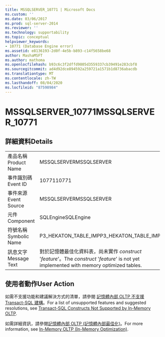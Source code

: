 ```yaml
---
title: MSSQLSERVER_10771 | Microsoft Docs
ms.custom: ''
ms.date: 03/06/2017
ms.prod: sql-server-2014
ms.reviewer: ''
ms.technology: supportability
ms.topic: conceptual
helpviewer_keywords:
- 10771 (Database Engine error)
ms.assetid: e8136193-2d0f-4e5b-b893-c14f5658be68
author: MashaMSFT
ms.author: mathoma
ms.openlocfilehash: b93c6c3f2dffd9805d3559337cb39491e283cbf8
ms.sourcegitcommit: ad4d92dce894592a259721a1571b1d8736abacdb
ms.translationtype: MT
ms.contentlocale: zh-TW
ms.lasthandoff: 08/04/2020
ms.locfileid: "87598984"
---
```

# <a name="mssqlserver_10771"></a><span data-ttu-id="55c2a-102">MSSQLSERVER_10771</span><span class="sxs-lookup"><span data-stu-id="55c2a-102">MSSQLSERVER_10771</span></span>
    
## <a name="details"></a><span data-ttu-id="55c2a-103">詳細資料</span><span class="sxs-lookup"><span data-stu-id="55c2a-103">Details</span></span>  
  
|||  
|-|-|  
|<span data-ttu-id="55c2a-104">產品名稱</span><span class="sxs-lookup"><span data-stu-id="55c2a-104">Product Name</span></span>|<span data-ttu-id="55c2a-105">MSSQLSERVER</span><span class="sxs-lookup"><span data-stu-id="55c2a-105">MSSQLSERVER</span></span>|  
|<span data-ttu-id="55c2a-106">事件識別碼</span><span class="sxs-lookup"><span data-stu-id="55c2a-106">Event ID</span></span>|<span data-ttu-id="55c2a-107">10771</span><span class="sxs-lookup"><span data-stu-id="55c2a-107">10771</span></span>|  
|<span data-ttu-id="55c2a-108">事件來源</span><span class="sxs-lookup"><span data-stu-id="55c2a-108">Event Source</span></span>|<span data-ttu-id="55c2a-109">MSSQLSERVER</span><span class="sxs-lookup"><span data-stu-id="55c2a-109">MSSQLSERVER</span></span>|  
|<span data-ttu-id="55c2a-110">元件</span><span class="sxs-lookup"><span data-stu-id="55c2a-110">Component</span></span>|<span data-ttu-id="55c2a-111">SQLEngine</span><span class="sxs-lookup"><span data-stu-id="55c2a-111">SQLEngine</span></span>|  
|<span data-ttu-id="55c2a-112">符號名稱</span><span class="sxs-lookup"><span data-stu-id="55c2a-112">Symbolic Name</span></span>|<span data-ttu-id="55c2a-113">P3_HEKATON_TABLE_IMP</span><span class="sxs-lookup"><span data-stu-id="55c2a-113">P3_HEKATON_TABLE_IMP</span></span>|  
|<span data-ttu-id="55c2a-114">訊息文字</span><span class="sxs-lookup"><span data-stu-id="55c2a-114">Message Text</span></span>|<span data-ttu-id="55c2a-115">對於記憶體最佳化資料表，尚未實作 *construct* '*feature*'。</span><span class="sxs-lookup"><span data-stu-id="55c2a-115">The *construct* '*feature*' is not yet implemented with memory optimized tables.</span></span>|  
  
## <a name="user-action"></a><span data-ttu-id="55c2a-116">使用者動作</span><span class="sxs-lookup"><span data-stu-id="55c2a-116">User Action</span></span>  
 <span data-ttu-id="55c2a-117">如需不支援功能和建議解決方式的清單，請參閱 [記憶體內部 OLTP 不支援 Transact-SQL 建構](../in-memory-oltp/transact-sql-constructs-not-supported-by-in-memory-oltp.md)。</span><span class="sxs-lookup"><span data-stu-id="55c2a-117">For a list of unsupported features and suggested resolutions, see [Transact-SQL Constructs Not Supported by In-Memory OLTP](../in-memory-oltp/transact-sql-constructs-not-supported-by-in-memory-oltp.md).</span></span>  
  
 <span data-ttu-id="55c2a-118">如需詳細資訊，請參閱[記憶體內部 OLTP &#40;記憶體內部最佳化&#41;](../in-memory-oltp/in-memory-oltp-in-memory-optimization.md)。</span><span class="sxs-lookup"><span data-stu-id="55c2a-118">For more information, see [In-Memory OLTP &#40;In-Memory Optimization&#41;](../in-memory-oltp/in-memory-oltp-in-memory-optimization.md).</span></span>  
  
  
